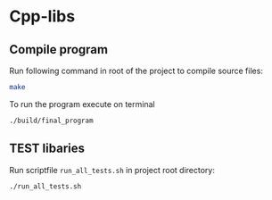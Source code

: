 # Cpp-libs

## Compile program

Run following command in root of the project to compile source files:

```bash
make
```

To run the program execute on terminal

```bash
./build/final_program
```

## TEST libaries

Run scriptfile `run_all_tests.sh` in project root directory:

```
./run_all_tests.sh
```
